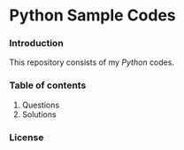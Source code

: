 # Python Sample Codes

### Introduction
This repository consists of my _Python_ codes.

### Table of contents
  1. Questions
  2. Solutions

### License
